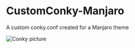 # CustomConky-Manjaro
A custom conky.conf created for a Manjaro theme


![Conky picture](https://i.imgur.com/DqDlJxG.png)
